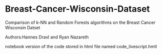 # Breast-Cancer-Wisconsin-Dataset
Comparison of k-NN and Random Forests algorithms on the Breast Cancer Wisconsin Datset

Authors:Hannes Draxl and Ryan Nazareth

notebook version of the code stored in html file named code_livescript.hmtl 
